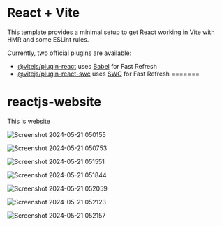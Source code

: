 
# React + Vite

This template provides a minimal setup to get React working in Vite with HMR and some ESLint rules.

Currently, two official plugins are available:

- [@vitejs/plugin-react](https://github.com/vitejs/vite-plugin-react/blob/main/packages/plugin-react/README.md) uses [Babel](https://babeljs.io/) for Fast Refresh
- [@vitejs/plugin-react-swc](https://github.com/vitejs/vite-plugin-react-swc) uses [SWC](https://swc.rs/) for Fast Refresh
=======
# reactjs-website
This is website

![Screenshot 2024-05-21 050155](https://github.com/ProgrammingWithNick/reactjs-website/assets/167402044/50d4b132-3e28-42b0-814c-091989d2b9b6)

![Screenshot 2024-05-21 050753](https://github.com/ProgrammingWithNick/reactjs-website/assets/167402044/a9303827-6c2b-4c9e-bf9e-7b4c3b843de1)

![Screenshot 2024-05-21 051551](https://github.com/ProgrammingWithNick/reactjs-website/assets/167402044/92c9337b-c7e8-4107-8702-3c161315a452)

![Screenshot 2024-05-21 051844](https://github.com/ProgrammingWithNick/reactjs-website/assets/167402044/6b2bfe7f-e6d4-441a-8e1f-dae6f1c28156)

![Screenshot 2024-05-21 052059](https://github.com/ProgrammingWithNick/reactjs-website/assets/167402044/2ce64f76-8a25-4f57-bd8e-1b478c762486)

![Screenshot 2024-05-21 052123](https://github.com/ProgrammingWithNick/reactjs-website/assets/167402044/2b4d1e69-aaa7-4fe6-97d1-7dd137703ef6)

![Screenshot 2024-05-21 052157](https://github.com/ProgrammingWithNick/reactjs-website/assets/167402044/8ee589f8-fea1-4ee4-8bc3-ee419327693a)








